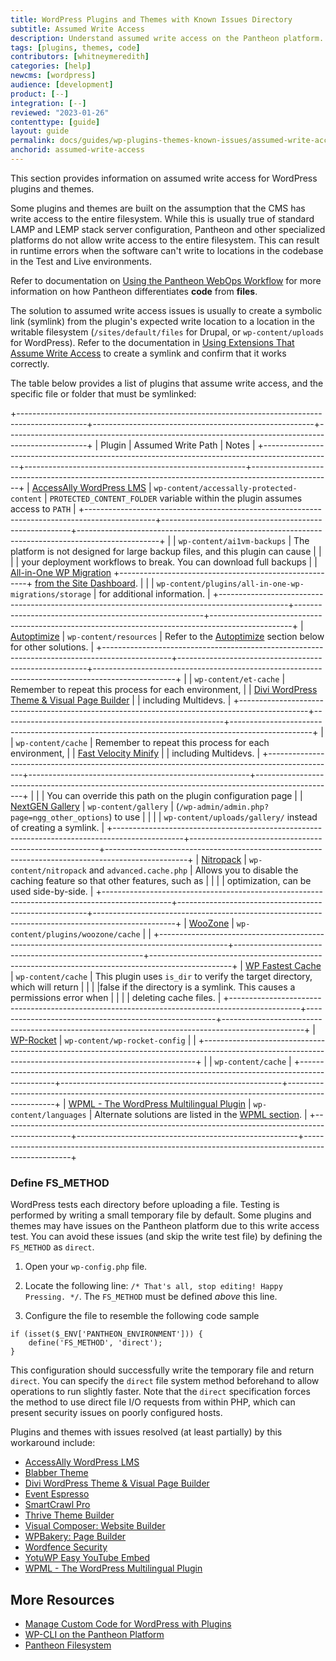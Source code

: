 ```yaml
---
title: WordPress Plugins and Themes with Known Issues Directory
subtitle: Assumed Write Access
description: Understand assumed write access on the Pantheon platform.
tags: [plugins, themes, code]
contributors: [whitneymeredith]
categories: [help]
newcms: [wordpress]
audience: [development]
product: [--]
integration: [--]
reviewed: "2023-01-26"
contenttype: [guide]
layout: guide
permalink: docs/guides/wp-plugins-themes-known-issues/assumed-write-access
anchorid: assumed-write-access
---
```


This section provides information on assumed write access for WordPress plugins and themes.

Some plugins and themes are built on the assumption that the CMS has write access to the entire filesystem. While this is usually true of standard LAMP and LEMP stack server configuration, Pantheon and other specialized platforms do not allow write access to the entire filesystem. This can result in runtime errors when the software can't write to locations in the codebase in the Test and Live environments.

Refer to documentation on [Using the Pantheon WebOps Workflow](/pantheon-workflow) for more information on how Pantheon differentiates **code** from **files**.

The solution to assumed write access issues is usually to create a symbolic link (symlink) from the plugin's expected write location to a location in the writable filesystem (`/sites/default/files` for Drupal, or `wp-content/uploads` for WordPress). Refer to the documentation in [Using Extensions That Assume Write Access](/symlinks-assumed-write-access) to create a symlink and confirm that it works correctly.

The table below provides a list of plugins that assume write access, and the specific file or folder that must be symlinked:

+-----------------------------------------------------------------------------------------------+-------------------------------------------------------+--------------------------------------------------------------------------------------------------+
| Plugin                                                                                        | Assumed Write Path                                    | Notes                                                                                            |
+-----------------------------------------------------------------------------------------------+-------------------------------------------------------+--------------------------------------------------------------------------------------------------+
| [AccessAlly WordPress LMS](https://accessally.com/)                                           | `wp-content/accessally-protected-content`               | `PROTECTED_CONTENT_FOLDER` variable within the plugin assumes access to `PATH`                      |
+-----------------------------------------------------------------------------------------------+-------------------------------------------------------+--------------------------------------------------------------------------------------------------+
|                                                                                               | `wp-content/ai1vm-backups`                              | The platform is not designed for large backup files, and this plugin can cause                   |
|                                                                                               |                                                       | your deployment workflows to break. You can download full backups                                |
| [All-in-One WP Migration](https://wordpress.org/plugins/all-in-one-wp-migration/)             +-------------------------------------------------------+  [from the Site Dashboard](/backups).                      |
|                                                                                               | `wp-content/plugins/all-in-one-wp-migrations/storage`   | for additional information.                                                                      |
+-----------------------------------------------------------------------------------------------+-------------------------------------------------------+--------------------------------------------------------------------------------------------------+
| [Autoptimize](https://wordpress.org/plugins/autoptimize/)                                     | `wp-content/resources`                                  | Refer to the [Autoptimize](#autoptimize) section below for other solutions.                           |
+-----------------------------------------------------------------------------------------------+-------------------------------------------------------+--------------------------------------------------------------------------------------------------+
|                                                                                               | `wp-content/et-cache`                                   | Remember to repeat this process for each environment,                                            |
| [Divi WordPress Theme & Visual Page Builder](https://www.elegantthemes.com/gallery/divi/)     |                                                       | including Multidevs.                                                                             |
+-----------------------------------------------------------------------------------------------+-------------------------------------------------------+--------------------------------------------------------------------------------------------------+
|                                                                                               | `wp-content/cache`                                      | Remember to repeat this process for each environment,                                            |
| [Fast Velocity Minify](https://wordpress.org/plugins/fast-velocity-minify/)                   |                                                       | including Multidevs.                                                                             |
+-----------------------------------------------------------------------------------------------+-------------------------------------------------------+--------------------------------------------------------------------------------------------------+
|                                                                                               |                                                       | You can override this path on the plugin configuration page                                      |
| [NextGEN Gallery](https://wordpress.org/plugins/nextgen-gallery/)                             | `wp-content/gallery`                                    | (`/wp-admin/admin.php?page=ngg_other_options`) to use                                            |
|                                                                                               |                                                       | `wp-content/uploads/gallery/` instead of creating a symlink.                                       |
+-----------------------------------------------------------------------------------------------+-------------------------------------------------------+--------------------------------------------------------------------------------------------------+
| [Nitropack](https://wordpress.org/plugins/nitropack/)                                         | `wp-content/nitropack` and `advanced.cache.php`         | Allows you to disable the caching feature so that other features, such as                    |
|                                                                                               |                                                       | optimization, can be used side-by-side.                                                          |
+-----------------------------------------------------------------------------------------------+-------------------------------------------------------+--------------------------------------------------------------------------------------------------+
| [WooZone](https://codecanyon.net/item/woocommerce-amazon-affiliates-wordpress-plugin/3057503) | `wp-content/plugins/woozone/cache`                      |                                                                                                  |
+-----------------------------------------------------------------------------------------------+-------------------------------------------------------+--------------------------------------------------------------------------------------------------+
| [WP Fastest Cache](https://wordpress.org/plugins/wp-fastest-cache/)                           | `wp-content/cache`                                      | This plugin uses `is_dir` to verify the target directory, which will return                      |
|                                                                                               |                                                       |false if the directory is a symlink. This causes a permissions error when                         |
|                                                                                               |                                                       |  deleting cache files.                                                                           |
+-----------------------------------------------------------------------------------------------+-------------------------------------------------------+--------------------------------------------------------------------------------------------------+
| [WP-Rocket](https://wp-rocket.me/)                                                            | `wp-content/wp-rocket-config`                                                                                                                              |
|                                                                                               +----------------------------------------------------------------------------------------------------------------------------------------------------------+
|                                                                                               | `wp-content/cache`                                                                                                                                         |
+-----------------------------------------------------------------------------------------------+-------------------------------------------------------+--------------------------------------------------------------------------------------------------+
| [WPML - The WordPress Multilingual Plugin](https://wpml.org/)                                 | `wp-content/languages`                                  | Alternate solutions are listed in the [WPML section](#wpml---the-wordpress-multilingual-plugin). |
+-----------------------------------------------------------------------------------------------+-------------------------------------------------------+--------------------------------------------------------------------------------------------------+

### Define FS_METHOD

WordPress tests each directory before uploading a file. Testing is performed by writing a small temporary file by default. Some plugins and themes may have issues on the Pantheon platform due to this write access test. You can avoid these issues (and skip the write test file) by defining the `FS_METHOD` as `direct`.

1. Open your `wp-config.php` file.

1. Locate the following line: `/* That's all, stop editing! Happy Pressing. */`. The `FS_METHOD` must be defined *above* this line.

1. Configure the file to resemble the following code sample

```php:title=wp-config.php
if (isset($_ENV['PANTHEON_ENVIRONMENT'])) {
    define('FS_METHOD', 'direct');
}
```

This configuration should successfully write the temporary file and return `direct`. You can specify the `direct` file system method beforehand to allow operations to run slightly faster. Note that the `direct` specification forces the method to use direct file I/O requests from within PHP, which can present security issues on poorly configured hosts.

Plugins and themes with issues resolved (at least partially) by this workaround include:

- [AccessAlly WordPress LMS](https://accessally.com/)
- [Blabber Theme](https://themeforest.net/item/blabber-allinone-elementor-blog-news-magazine-wordpress-theme/24305542/)
- [Divi WordPress Theme & Visual Page Builder](https://www.elegantthemes.com/gallery/divi/)
- [Event Espresso](https://eventespresso.com/)
- [SmartCrawl Pro](https://premium.wpmudev.org/project/smartcrawl-wordpress-seo/)
- [Thrive Theme Builder](https://thrivethemes.com/themebuilder/)
- [Visual Composer: Website Builder](https://wordpress.org/plugins/visualcomposer/)
- [WPBakery: Page Builder](https://wpbakery.com/)
- [Wordfence Security](https://wordpress.org/plugins/wordfence/)
- [YotuWP Easy YouTube Embed](https://wordpress.org/plugins/yotuwp-easy-youtube-embed/)
- [WPML - The WordPress Multilingual Plugin](https://wpml.org/)

## More Resources

- [Manage Custom Code for WordPress with Plugins](/guides/wordpress-configurations/wordpress-custom-code)
- [WP-CLI on the Pantheon Platform](/guides/wp-cli)
- [Pantheon Filesystem](/guides/filesystem/)